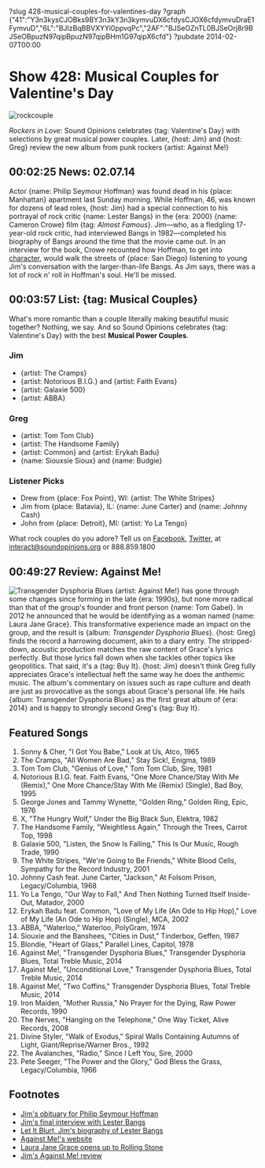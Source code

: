 ?slug 428-musical-couples-for-valentines-day
?graph {"41":"Y3n3kysCJOBks9BY3n3kY3n3kymvuDX6cfdysCJOX6cfdymvuDraE1FymvuD","6L":"BJIzBqBBVXYYi0ppvqPc","2AF":"BJSeOZnTL0BJSeOrj8r9BJSeOBpuzN97qipBpuzN97qipBHm1G97qipX6cfd"}
?pubdate 2014-02-07T00:00

# Show 428: Musical Couples for Valentine's Day
![rockcouple](//static.soundopinions.org/images/2014/rockcouple_web.jpg)

*Rockers in Love*: Sound Opinions celebrates {tag: Valentine's Day} with selections by great musical power couples. Later, {host: Jim} and {host: Greg} review the new album from punk rockers {artist: Against Me!}

## 00:02:25 News: 02.07.14
Actor {name: Philip Seymour Hoffman} was found dead in his {place: Manhattan} apartment last Sunday morning. While Hoffman, 46, was known for dozens of lead roles, {host: Jim} had a special connection to his portrayal of rock critic {name: Lester Bangs} in the {era: 2000} {name: Cameron Crowe} film {tag: *Almost Famous*}. Jim—who, as a fledgling 17-year-old rock critic, had interviewed Bangs in 1982—completed his biography of Bangs around the time that the movie came out. In an interview for the book, Crowe recounted how Hoffman, to get into [character](http://www.youtube.com/watch?v=HpISLkb5L5E), would walk the streets of {place: San Diego} listening to young Jim's conversation with the larger-than-life Bangs. As Jim says, there was a lot of rock n' roll in Hoffman's soul. He'll be missed.

## 00:03:57 List: {tag: Musical Couples}
What's more romantic than a couple literally making beautiful music together? Nothing, we say. And so Sound Opinions celebrates {tag: Valentine's Day} with the best **Musical Power Couples**. 

### Jim
- {artist: The Cramps}
- {artist: Notorious B.I.G.} and {artist: Faith Evans} 
- {artist: Galaxie 500}
- {artist: ABBA}

### Greg
- {artist: Tom Tom Club}
- {artist: The Handsome Family}
- {artist: Common} and {artist: Erykah Badu}
- {name: Siouxsie Sioux} and {name: Budgie}

### Listener Picks
- Drew from {place: Fox Point}, WI: {artist: The White Stripes}
- Jim from {place: Batavia}, IL: {name: June Carter} and {name: Johnny Cash} 
- John from {place: Detroit}, MI: {artist: Yo La Tengo}

What rock couples do you adore? 
Tell us on [Facebook](https://www.facebook.com/soundopinions), [Twitter](https://twitter.com/soundopinions‎), at interact@soundopinions.org or 888.859.1800

## 00:49:27 Review: Against Me!
![Transgender Dysphoria Blues](//static.soundopinions.org/assets/428/2AF0.jpg "6946251/735513410")
{artist: Against Me!} has gone through some changes since forming in the late {era: 1990s}, but none more radical than that of the group's founder and front person {name: Tom Gabel}. In 2012 he announced that he would be identifying as a woman named {name: Laura Jane Grace}. This transformative experience made an impact on the group, and the result is {album: *Transgender Dysphoria Blues*}. {host: Greg} finds the record a harrowing document, akin to a diary entry. The stripped-down, acoustic production matches the raw content of Grace's lyrics perfectly. But those lyrics fall down when she tackles other topics like geopolitics. That said, it's a {tag: Buy It}. {host: Jim} doesn't think Greg fully appreciates Grace's intellectual heft the same way he does the anthemic music. The album's commentary on issues such as rape culture and death are just as provocative as the songs about Grace's personal life. He hails {album: Transgender Dysphoria Blues} as the first great album of {era: 2014} and is happy to strongly second Greg's {tag: Buy It}. 


## Featured Songs
1. Sonny & Cher, "I Got You Babe," Look at Us, Atco, 1965
1. The Cramps, "All Women Are Bad," Stay Sick!, Enigma, 1989 
1. Tom Tom Club, "Genius of Love," Tom Tom Club, Sire, 1981
1. Notorious B.I.G. feat. Faith Evans, "One More Chance/Stay With Me (Remix)," One More Chance/Stay With Me (Remix) (Single), Bad Boy, 1995
1. George Jones and Tammy Wynette, "Golden Ring," Golden Ring, Epic, 1976
1. X, "The Hungry Wolf," Under the Big Black Sun, Elektra, 1982
1. The Handsome Family, "Weightless Again," Through the Trees, Carrot Top, 1998
1. Galaxie 500, "Listen, the Snow Is Falling," This Is Our Music, Rough Trade, 1990
1. The White Stripes, "We're Going to Be Friends," White Blood Cells, Sympathy for the Record Industry, 2001
1. Johnny Cash feat. June Carter, "Jackson," At Folsom Prison, Legacy/Columbia, 1968
1. Yo La Tengo, "Our Way to Fall," And Then Nothing Turned Itself Inside-Out, Matador, 2000
1. Erykah Badu feat. Common, "Love of My Life (An Ode to Hip Hop)," Love of My Life (An Ode to Hip Hop) (Single), MCA, 2002
1. ABBA, "Waterloo," Waterloo, PolyGram, 1974
1. Siouxie and the Banshees, "Cities in Dust," Tinderbox, Geffen, 1987
1. Blondie, "Heart of Glass," Parallel Lines, Capitol, 1978
1. Against Me!, "Transgender Dysphoria Blues," Transgender Dysphoria Blues, Total Treble Music, 2014
1. Against Me!, "Unconditional Love," Transgender Dysphoria Blues, Total Treble Music, 2014
1. Against Me!, "Two Coffins," Transgender Dysphoria Blues, Total Treble Music, 2014
1. Iron Maiden, "Mother Russia," No Prayer for the Dying, Raw Power Records, 1990
1. The Nerves, "Hanging on the Telephone," One Way Ticket, Alive Records, 2008
1. Divine Styler, "Walk of Exodus," Spiral Walls Containing Autumns of Light, Giant/Reprise/Warner Bros., 1992
1. The Avalanches, "Radio," Since I Left You, Sire, 2000
1. Pete Seeger, "The Power and the Glory," God Bless the Grass, Legacy/Columbia, 1966



## Footnotes
- [Jim's obituary for Philip Seymour Hoffman](http://www.wbez.org/blogs/jim-derogatis/2014-02/great-art-about-guilt-and-longing-109623)
- [Jim's final interview with Lester Bangs](http://www.furious.com/perfect/lesterbangs.html)
- [Let It Blurt, Jim's biography of Lester Bangs](http://www.amazon.com/Let-Blurt-Lester-Americas-Greatest/dp/0767905091)
- [Against Me!'s website](http://www.againstme.net/)
- [Laura Jane Grace opens up to Rolling Stone](http://www.rollingstone.com/music/news/the-secret-life-of-transgender-rocker-tom-gabel-20120531)
- [Jim's Against Me! review](http://www.wbez.org/blogs/jim-derogatis/2014-02/against-me-inspiration-everyone-109640)
